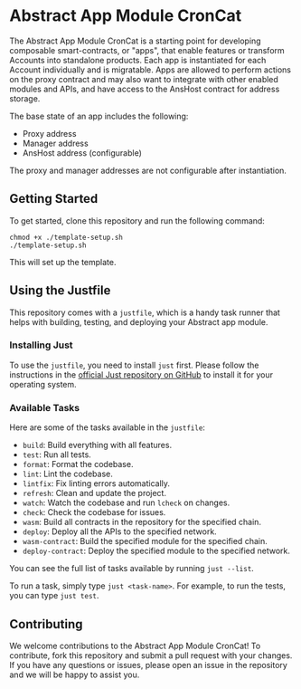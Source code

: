 # Abstract App Module CronCat

The Abstract App Module CronCat is a starting point for developing composable smart-contracts, or "apps", that enable features or transform Accounts into standalone products. Each app is instantiated for each Account individually and is migratable. Apps are allowed to perform actions on the proxy contract and may also want to integrate with other enabled modules and APIs, and have access to the AnsHost contract for address storage.

The base state of an app includes the following:

- Proxy address
- Manager address
- AnsHost address (configurable)

The proxy and manager addresses are not configurable after instantiation.

## Getting Started

To get started, clone this repository and run the following command:

```shell
chmod +x ./template-setup.sh
./template-setup.sh
```

This will set up the template.

## Using the Justfile

This repository comes with a `justfile`, which is a handy task runner that helps with building, testing, and deploying your Abstract app module.

### Installing Just

To use the `justfile`, you need to install `just` first. Please follow the instructions in the [official Just repository on GitHub](https://github.com/casey/just) to install it for your operating system.

### Available Tasks

Here are some of the tasks available in the `justfile`:

- `build`: Build everything with all features.
- `test`: Run all tests.
- `format`: Format the codebase.
- `lint`: Lint the codebase.
- `lintfix`: Fix linting errors automatically.
- `refresh`: Clean and update the project.
- `watch`: Watch the codebase and run `lcheck` on changes.
- `check`: Check the codebase for issues.
- `wasm`: Build all contracts in the repository for the specified chain.
- `deploy`: Deploy all the APIs to the specified network.
- `wasm-contract`: Build the specified module for the specified chain.
- `deploy-contract`: Deploy the specified module to the specified network.

You can see the full list of tasks available by running `just --list`.

To run a task, simply type `just <task-name>`. For example, to run the tests, you can type `just test`.

## Contributing

We welcome contributions to the Abstract App Module CronCat! To contribute, fork this repository and submit a pull request with your changes. If you have any questions or issues, please open an issue in the repository and we will be happy to assist you.
